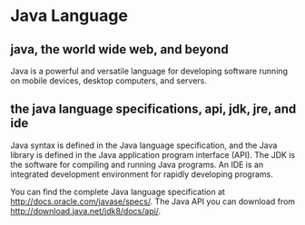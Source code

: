 # Java Language 

## java, the world wide web, and beyond
Java is a powerful and versatile language for developing software running on mobile
devices, desktop computers, and servers.

## the java language specifications, api, jdk, jre, and ide
Java syntax is defined in the Java language specification, and the Java library is
defined in the Java application program interface (API). The JDK is the software for
compiling and running Java programs. An IDE is an integrated development environment for
rapidly developing programs.

You can find the complete Java language specification at <http://docs.oracle.com/javase/specs/>.
The Java API you can download from <http://download.java.net/jdk8/docs/api/>.
